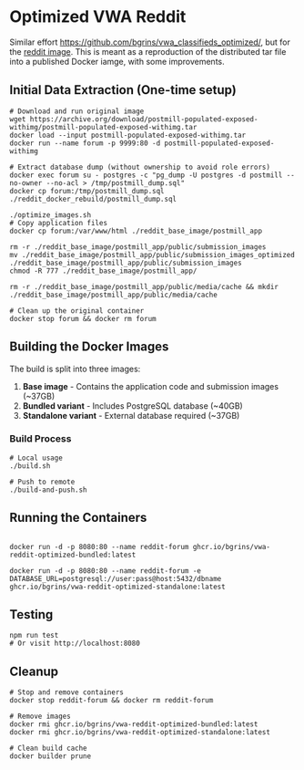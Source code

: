 # Optimized VWA Reddit

Similar effort https://github.com/bgrins/vwa_classifieds_optimized/, but for the [reddit image](https://github.com/web-arena-x/visualwebarena/tree/89f5af29305c3d1e9f97ce4421462060a70c9a03/environment_docker#social-forum-website-reddit). This is meant as a reproduction of the distributed tar file into a published Docker iamge, with some improvements.

## Initial Data Extraction (One-time setup)

```shell
# Download and run original image
wget https://archive.org/download/postmill-populated-exposed-withimg/postmill-populated-exposed-withimg.tar
docker load --input postmill-populated-exposed-withimg.tar
docker run --name forum -p 9999:80 -d postmill-populated-exposed-withimg

# Extract database dump (without ownership to avoid role errors)
docker exec forum su - postgres -c "pg_dump -U postgres -d postmill --no-owner --no-acl > /tmp/postmill_dump.sql"
docker cp forum:/tmp/postmill_dump.sql ./reddit_docker_rebuild/postmill_dump.sql

./optimize_images.sh
# Copy application files
docker cp forum:/var/www/html ./reddit_base_image/postmill_app

rm -r ./reddit_base_image/postmill_app/public/submission_images
mv ./reddit_base_image/postmill_app/public/submission_images_optimized ./reddit_base_image/postmill_app/public/submission_images
chmod -R 777 ./reddit_base_image/postmill_app/

rm -r ./reddit_base_image/postmill_app/public/media/cache && mkdir ./reddit_base_image/postmill_app/public/media/cache

# Clean up the original container
docker stop forum && docker rm forum
```

## Building the Docker Images

The build is split into three images:
1. **Base image** - Contains the application code and submission images (~37GB)
2. **Bundled variant** - Includes PostgreSQL database (~40GB)
3. **Standalone variant** - External database required (~37GB)

### Build Process

```shell
# Local usage
./build.sh

# Push to remote
./build-and-push.sh
```

## Running the Containers

```shell

docker run -d -p 8080:80 --name reddit-forum ghcr.io/bgrins/vwa-reddit-optimized-bundled:latest

docker run -d -p 8080:80 --name reddit-forum -e DATABASE_URL=postgresql://user:pass@host:5432/dbname ghcr.io/bgrins/vwa-reddit-optimized-standalone:latest

```

## Testing

```shell
npm run test
# Or visit http://localhost:8080
```

## Cleanup

```shell
# Stop and remove containers
docker stop reddit-forum && docker rm reddit-forum

# Remove images
docker rmi ghcr.io/bgrins/vwa-reddit-optimized-bundled:latest
docker rmi ghcr.io/bgrins/vwa-reddit-optimized-standalone:latest

# Clean build cache
docker builder prune
```
